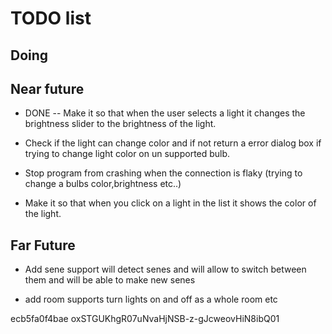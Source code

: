 # TODO list

## Doing

## Near future

- DONE -- Make it so that when the user selects a light it changes the brightness slider to the brightness of the light.

- Check if the light can change color and if not return a error dialog box if trying to change light color on un supported bulb.

- Stop program from crashing when the connection is flaky (trying to change a bulbs color,brightness etc..)

- Make it so that when you click on a light in the list it shows the color of the light.

## Far Future

- Add sene support will detect senes and will allow to switch between them and will be able to make new senes 

- add room supports turn lights on and off as a whole room etc

ecb5fa0f4bae
oxSTGUKhgR07uNvaHjNSB-z-gJcweovHiN8ibQ01